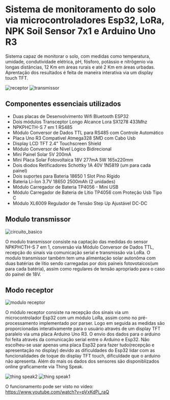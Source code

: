 
# Sistema de monitoramento do solo via microcontroladores Esp32, LoRa, NPK Soil Sensor 7x1 e Arduino Uno R3



Sistema capaz de monitorar o solo, com medidas como temperatura, umidade, condutividade elétrica, pH, fósforo, potássio e nitrôgenio via longas distâncias, 12 Km em áreas rurais e até 2 Km em áreas urbadas. Aprentação dos resultados é feita de maneira interativa via um display touch TFT. 


![receptor](https://github.com/user-attachments/assets/e04af9fa-95d9-4e7c-9608-8960be6599fe)
![transmissor](https://github.com/user-attachments/assets/3d805200-3e25-4bbb-b38f-9daa6f85b4b9)


## Componentes essenciais utilizados

- Duas placas de Desenvolvimento Wifi Bluetooth ESP32
- Dois módulos Transceptor Longo Alcance Lora SX1278 433Mhz
- NPKPHCTH-S 7 em 1 RS485
- Módulo Conversor de Dados TTL para RS485 com Controle Automático
- Placa Uno R3 Compatível Atmega328 SMD com Cabo Usb
- Display LCD TFT 2.4" Touchscreen Shield
- Módulo Conversor de Nível Lógico Bidirecional
- Mini Painel Solar 5V 200mA
- Mini Placa Solar Fotovoltaica 18V 277mA 5W 165x220mm
- Dois diodos Retificadores Schottky 1A 40V 1N5819 (um para cada painel)
- Dois suportes para Bateria 18650 1 Slot Pino Rígido
- Bateria Li-Íon 3.7V 18650 2500mAh (2 unidades)
- Módulo Carregador de Bateria TP4056 - Mini USB
- Módulo Carregador de Bateria de Lítio TP4056 com Proteção Usb Tipo C
- Módulo XL6009 Regulador de Tensão Step Up Ajustável DC-DC



## Modulo transmissor


![circuito_basico](https://github.com/user-attachments/assets/be7079a1-0018-49fd-9312-d074f9905291)

O modulo transmissor consiste na captação das medidas do sensor NPKPHCTH-S 7 em 1, conversão via Módulo Conversor de Dados TTL, recepção do sinais via comunicação serial e transmissão via LoRa.
O modulo transmissor também tem uma alimentação solar autonôma com duas batérias de lítio sendo carregadas por dois paíneis fotovotaícos(um para cada batéria), assim como regulares de tensão apropriado para o caso do paínel de 18V.



## Modo receptor



![modulo receptor](https://github.com/user-attachments/assets/1ab9d6b4-26ea-485a-aa82-688e10768782)



O módulo receptor consiste na recepção dos sinais via um microcontrolador Esp32 com um módulo LoRa, assim como no pré-processamento implementado por parser. Logo em seguida as medidas são proporcionadas interativamente para o usuário através de um display TFT paralelo via uma placa Arduino Uno R3. O envio dos dados para o arduino foi feita através da comunicação serial entre o Arduino e Esp32. Não escolheu-se usar apenas uma placa Esp32 para fazer tudo(recepção e apresentação no display) devido as dificuldades do Esp32 lidar com as funcionalidades de toque do display TFT touch, dificuldade que o arduino não apresenta. Além do mais os dados dos sensores são disponiblizados online graficamente via Thing Speak.



![thing speak2 ](https://github.com/user-attachments/assets/c550c911-1298-4dd6-8bd8-93637ffe0e60)
![thing speak1](https://github.com/user-attachments/assets/60005193-85a1-42ba-8907-ca664de8b0bc)


O funcionamento pode ser visto no vídeo: https://www.youtube.com/watch?v=pVxKdPi_raQ


